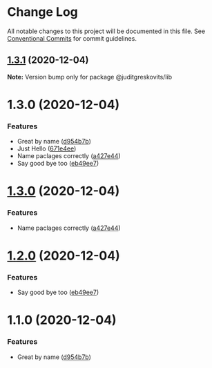 # Change Log

All notable changes to this project will be documented in this file.
See [Conventional Commits](https://conventionalcommits.org) for commit guidelines.

## [1.3.1](https://github.com/juditgreskovits/Lerna/compare/@juditgreskovits/lib@1.3.0...@juditgreskovits/lib@1.3.1) (2020-12-04)

**Note:** Version bump only for package @juditgreskovits/lib





# 1.3.0 (2020-12-04)


### Features

* Great by name ([d954b7b](https://github.com/juditgreskovits/Lerna/commit/d954b7bf229b3f9e33607bb3a1787b6ef53ac1b3))
* Just Hello ([671e4ee](https://github.com/juditgreskovits/Lerna/commit/671e4ee1dc5ac879bb10ab8676d346f07f312ba5))
* Name paclages correctly ([a427e44](https://github.com/juditgreskovits/Lerna/commit/a427e443f776102ac340c9118d586a29d324c70b))
* Say good bye too ([eb49ee7](https://github.com/juditgreskovits/Lerna/commit/eb49ee767c29cf736569730f79bc1e57d6f18b33))





# [1.3.0](https://github.com/juditgreskovits/Lerna/compare/lib@1.2.0...lib@1.3.0) (2020-12-04)


### Features

* Name paclages correctly ([a427e44](https://github.com/juditgreskovits/Lerna/commit/a427e443f776102ac340c9118d586a29d324c70b))





# [1.2.0](https://github.com/juditgreskovits/Lerna/compare/lib@1.1.0...lib@1.2.0) (2020-12-04)


### Features

* Say good bye too ([eb49ee7](https://github.com/juditgreskovits/Lerna/commit/eb49ee767c29cf736569730f79bc1e57d6f18b33))





# 1.1.0 (2020-12-04)


### Features

* Great by name ([d954b7b](https://github.com/juditgreskovits/Lerna/commit/d954b7bf229b3f9e33607bb3a1787b6ef53ac1b3))
